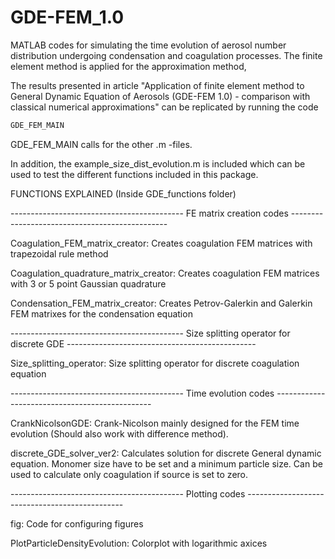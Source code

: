 # GDE-FEM_1.0

MATLAB codes for simulating the time evolution of aerosol number distribution undergoing condensation and coagulation processes. The finite element method is applied for the approximation method,

The results presented in article "Application of finite element method to General Dynamic Equation of Aerosols (GDE-FEM 1.0) - comparison with classical numerical approximations" can be replicated by running the code

```sh
GDE_FEM_MAIN
```

GDE_FEM_MAIN calls for the other .m -files.

In addition, the example_size_dist_evolution.m is included which can be used to test the different functions included in this package.


FUNCTIONS EXPLAINED (Inside GDE_functions folder)

------------------------------------------- FE matrix creation codes -----------------------------------------------

Coagulation_FEM_matrix_creator: Creates coagulation FEM matrices with trapezoidal rule method

Coagulation_quadrature_matrix_creator: Creates coagulation FEM matrices with 3 or 5 point Gaussian quadrature

Condensation_FEM_matrix_creator: Creates Petrov-Galerkin and Galerkin FEM matrixes for the condensation equation

------------------------------------------- Size splitting operator for discrete GDE -----------------------------------------------

Size_splitting_operator: Size splitting operator for discrete coagulation equation

------------------------------------------- Time evolution codes -----------------------------------------------

CrankNicolsonGDE: Crank-Nicolson mainly designed for the FEM time evolution (Should also work with difference method).

discrete_GDE_solver_ver2: Calculates solution for discrete General dynamic equation. Monomer size have to be set and a minimum particle size. 
			  Can be used to calculate only coagulation if source is set to zero.

------------------------------------------- Plotting codes -----------------------------------------------

fig: Code for configuring figures

PlotParticleDensityEvolution: Colorplot with logarithmic axices
